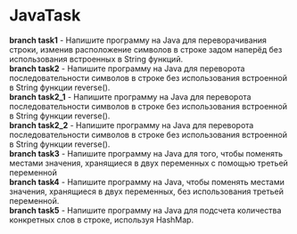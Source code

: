# JavaTask

**branch task1** - Напишите программу на Java для переворачивания строки, изменив расположение символов в строке задом наперёд без использования встроенных в String функций.   
**branch task2** - Напишите программу на Java для переворота последовательности символов в строке без использования встроенной в String функции reverse().   
**branch task2_1** - Напишите программу на Java для переворота последовательности символов в строке без использования встроенной в String функции reverse().   
**branch task2_2** - Напишите программу на Java для переворота последовательности символов в строке без использования встроенной в String функции reverse().   
**branch task3** - Напишите программу на Java для того, чтобы поменять местами значения, хранящиеся в двух переменных с помощью третьей переменной   
**branch task4** - Напишите программу на Java, чтобы поменять местами значения, хранящиеся в двух переменных, без использования третьей переменной.   
**branch task5** - Напишите программу на Java для подсчета количества конкретных слов в строке, используя HashMap.
